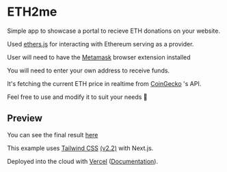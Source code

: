 # ETH2me

Simple app to showcase a portal to recieve ETH donations on your website.

Used [ethers.js](https://docs.ethers.io/v5/) for interacting with Ethereum serving as a provider.

User will need to have the [Metamask](https://metamask.io/download) browser extension installed

You will need to enter your own address to receive funds.

It's fetching the current ETH price in realtime from [CoinGecko](https://www.coingecko.com/) 's API.

Feel free to use and modify it to suit your needs 🐸

## Preview

You can see the final result [here](https://eth2me.vercel.app/)

This example uses [Tailwind CSS](https://tailwindcss.com/) [(v2.2)](https://blog.tailwindcss.com/tailwindcss-2-2) with Next.js.

Deployed into the cloud with [Vercel](https://vercel.com/new?utm_source=github&utm_medium=readme&utm_campaign=next-example) ([Documentation](https://nextjs.org/docs/deployment)).
